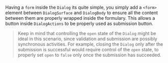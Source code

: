 Having a `form` inside the `Dialog` its quite simple, you simply add a `<form>` element between `DialogSurface` and `DialogBody` to ensure all the content between them are properly wrapped inside the formulary. This allows a button inside `DialogActions` to be properly used as submission button.

> Keep in mind that controlling the `open` state of the `Dialog` might be ideal in this scenario, since validation and submission are possibly synchronous activities. For example, closing the `Dialog` only after the submission is successful would require control of the `open` state, to properly set `open` to `false` only once the submission has succeeded.

